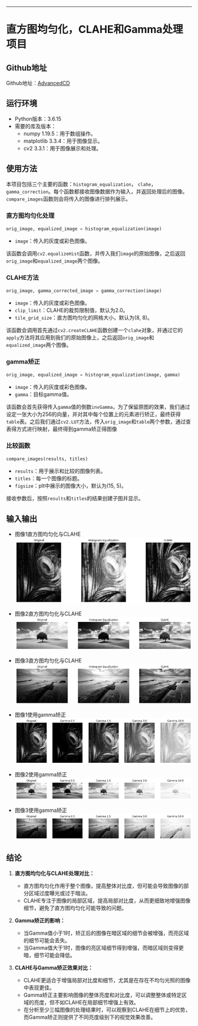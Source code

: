---
# 直方图均匀化，CLAHE和Gamma处理项目
## Github地址
Github地址：[AdvancedCD](https://github.com/MushroomLos/AdvancedCV/tree/master)

## 运行环境
- Python版本：3.6.15
- 需要的库及版本：
  - numpy 1.19.5：用于数组操作。
  - matplotlib 3.3.4：用于图像显示。
  - cv2 3.3.1：用于图像展示和处理。

## 使用方法

本项目包括三个主要的函数：`histogram_equalization`， `clahe`， `gamma_correction`。每个函数都接收图像数据作为输入，并返回处理后的图像。`compare_images`函数则会将传入的图像进行排列展示。

### 直方图均匀化处理
```python
orig_image, equalized_image = histogram_equalization(image)
```

- `image`：传入的灰度或彩色图像。

该函数会调用`cv2.equalizeHist`函数，并传入我们`image`的原始图像，之后返回`orig_image`和`equalized_image`两个图像。

### CLAHE方法

```python
orig_image, gamma_corrected_image = gamma_correction(image)
```

- `image`：传入的灰度或彩色图像。
- `clip_limit`：CLAHE的裁剪限制值，默认为2.0。
- `tile_grid_size`：直方图均匀化的网格大小，默认为(8, 8)。

该函数会调用首先通过`cv2.createCLAHE`函数创建一个`clahe`对象，并通过它的`apply`方法将其应用到我们的原始图像上，之后返回`orig_image`和`equalized_image`两个图像。

### gamma矫正

```python
orig_image, equalized_image = histogram_equalization(image, gamma)
```

- `image`：传入的灰度或彩色图像。
- `gamma`：目标gamma值。

该函数会首先获得传入`gamma`值的倒数`invGamma`，为了保留原图的效果，我们通过设定一张大小为256的向量，并对其中每个位置上的元素进行矫正，最终获得`table`表。之后我们通过`cv2.LUT`方法，传入`orig_image`和`table`两个参数，通过查表得方式进行映射，最终得到gamma矫正得图像

### 比较函数
```python
compare_images(results, titles)
```

- `results`：用于展示和比较的图像列表。
- `titles`：每一个图像的标题。
- `figsize`：plt中展示的图像大小，默认为(15, 5)。

接收参数后，按照`results`和`titles`的结果创建子图并显示。

## 输入输出

- 图像1直方图均匀化与CLAHE
![image](images/1-result-1.png)

- 图像2直方图均匀化与CLAHE
![image](images/2-result-1.png)

- 图像3直方图均匀化与CLAHE
![image](images/3-result-1.png)

- 图像1使用gamma矫正
![image](images/1-result-2.png)

- 图像2使用gamma矫正
![image](images/2-result-2.png)

- 图像3使用gamma矫正
![image](images/3-result-2.png)


## 结论

1. **直方图均匀化与CLAHE处理对比：**
   - 直方图均匀化作用于整个图像，提高整体对比度，但可能会导致图像的部分区域过度曝光或过于暗淡。
   - CLAHE专注于图像的局部区域，提高局部对比度，从而更细致地增强图像细节，避免了直方图均匀化可能导致的问题。

2. **Gamma矫正的影响：**
   - 当Gamma值小于1时，矫正后的图像在暗区域的细节会被增强，而亮区域的细节可能会丢失。
   - 当Gamma值大于1时，图像的亮区域细节得到增强，而暗区域则变得更暗，细节可能会降低。

3. **CLAHE与Gamma矫正效果对比：**
   - CLAHE更适合于增强局部对比度和细节，尤其是在存在不均匀光照的图像中表现更佳。
   - Gamma矫正主要影响图像的整体亮度和对比度，可以调整整体或特定区域的亮度，但不如CLAHE在局部细节增强上有效。
   - 在分析至少三幅图像的处理结果时，可以观察到CLAHE在细节上的优势，而Gamma矫正则提供了不同亮度级别下的视觉效果改善。